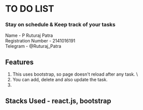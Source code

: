 # TO DO LIST 
### Stay on schedule & Keep track of your tasks

Name - P Ruturaj Patra \
Registration Number - 2141016191 \
Telegram - @Ruturaj_Patra 

## Features
1. This uses bootstrap, so page doesn't reload after any task. \
2. You can add, delete and also update the task.
3.  
## Stacks Used - react.js, bootstrap
